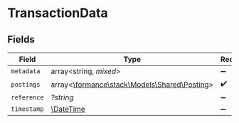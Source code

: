# TransactionData


## Fields

| Field                                                                          | Type                                                                           | Required                                                                       | Description                                                                    | Example                                                                        |
| ------------------------------------------------------------------------------ | ------------------------------------------------------------------------------ | ------------------------------------------------------------------------------ | ------------------------------------------------------------------------------ | ------------------------------------------------------------------------------ |
| `metadata`                                                                     | array<string, *mixed*>                                                         | :heavy_minus_sign:                                                             | N/A                                                                            |                                                                                |
| `postings`                                                                     | array<[\formance\stack\Models\Shared\Posting](../../Models/Shared/Posting.md)> | :heavy_check_mark:                                                             | N/A                                                                            |                                                                                |
| `reference`                                                                    | *?string*                                                                      | :heavy_minus_sign:                                                             | N/A                                                                            | ref:001                                                                        |
| `timestamp`                                                                    | [\DateTime](https://www.php.net/manual/en/class.datetime.php)                  | :heavy_minus_sign:                                                             | N/A                                                                            |                                                                                |